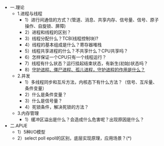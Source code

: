 * 一.理论
    - 1.进程与线程
        - 1）进行间通信的方式？(管道、消息、共享内存、信号量、信号、原子操作、自旋锁、屏障)
        - 2）进程和线程的区别？
        - 3）线程分配什么？TCB(线程控制块)?
        - 4）线程的基本组成是什么？寄存器堆栈
        - 5）线程共享进程的什么？不共享什么？CPU共享吗？
        - 6）怎样保证一个CPU只有一个线程运行？
        - 7）线程有什么状态？运行挂起结束状态，有新生(初始)状态吗？
        - 8）[守护进程、僵尸进程、孤儿进程，守护进程的作用是什么？](http://liubigbin.github.io/2016/03/11/Linux-%E4%B9%8B%E5%AE%88%E6%8A%A4%E8%BF%9B%E7%A8%8B%E3%80%81%E5%83%B5%E6%AD%BB%E8%BF%9B%E7%A8%8B%E4%B8%8E%E5%AD%A4%E5%84%BF%E8%BF%9B%E7%A8%8B/)
    - 2.并发
        - 1）多线程同步和互斥方法，内核态下有什么方法？（信号、互斥量、条件变量）
        - 2）什么是条件变量？
        - 3）什么是信号量？
        - 4）死锁条件，解决死锁的方法？
    - 3.内存管理
        - 1）缓冲区溢出是什么？会造成什么危害呢？出现原因是什么？
* 二.APUE
    - 1）5种I/O模型
    - 2）select poll epoll的区别，底层实现原理，应用场景？(*)
